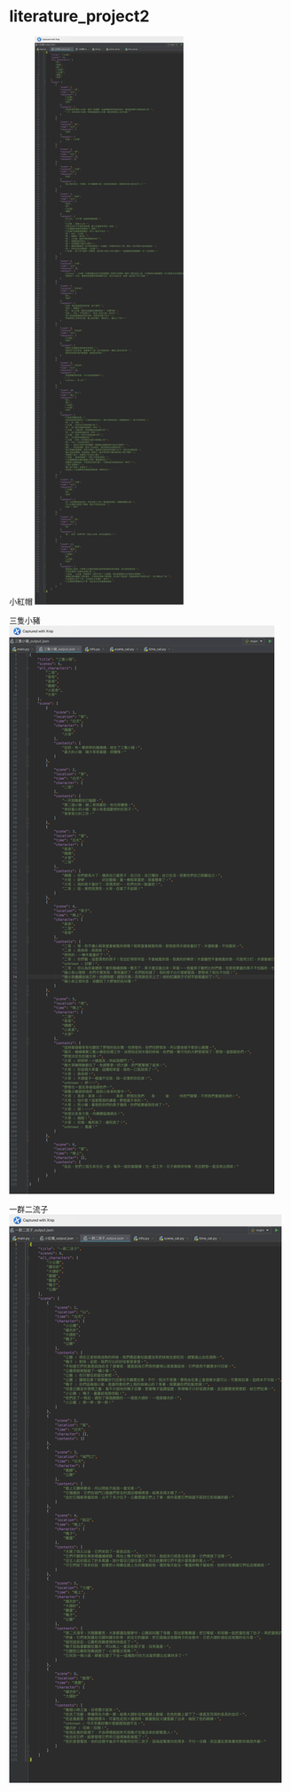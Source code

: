 # literature_project2


小紅帽
![image](https://github.com/yakiyang/literature_project2/blob/master/%E5%B0%8F%E7%B4%85%E5%B8%BD.jpg)


三隻小豬
![image](https://github.com/yakiyang/literature_project2/blob/master/%E4%B8%89%E9%9A%BB%E5%B0%8F%E8%B1%AC.jpg)


一群二流子
![image](https://github.com/yakiyang/literature_project2/blob/master/%E4%B8%80%E7%BE%A4%E4%BA%8C%E6%B5%81%E5%AD%90.jpg)
